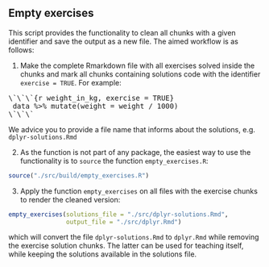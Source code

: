 
## Empty exercises


This script provides the functionality to clean all chunks with a given identifier and save the output as a new file. The aimed workflow is as follows:

1. Make the complete Rmarkdown file with all exercises solved inside the chunks and mark all chunks containing solutions code with the identifier `exercise = TRUE`. For example:

<pre>
\`\`\`{r weight_in_kg, exercise = TRUE}
 data %>% mutate(weight = weight / 1000)
\`\`\`
</pre>

We advice you to provide a file name that informs about the solutions, e.g. `dplyr-solutions.Rmd`

2. As the function is not part of any package, the easiest way to use the functionality is to `source` the function `empty_exercises.R`:

```R
source("./src/build/empty_exercises.R")
```

3. Apply the function `empty_exercises` on all files with the exercise chunks to render the cleaned version:

```R
empty_exercises(solutions_file = "./src/dplyr-solutions.Rmd",
                output_file = "./src/dplyr.Rmd")
```
which will convert the file `dplyr-solutions.Rmd` to `dplyr.Rmd` while removing the exercise solution chunks. The latter can be used for teaching itself, while keeping the solutions available in the solutions file. 